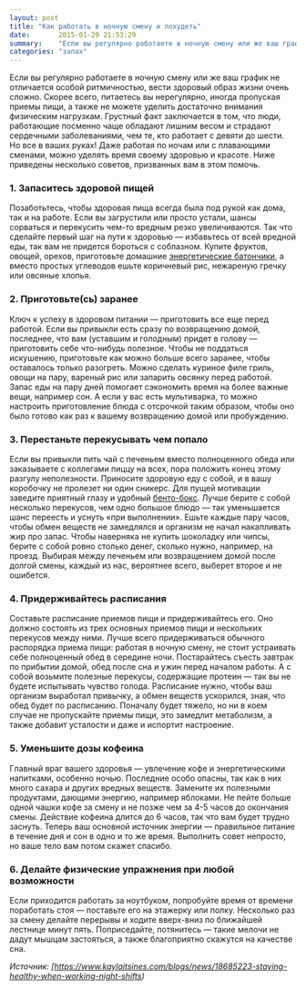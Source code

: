 ```yaml
---
layout: post
title: "Как работать в ночную смену и похудеть"
date:       2015-01-29 21:53:29
summary:    "Если вы регулярно работаете в ночную смену или же ваш график не отличается особой ритмичностью, вести здоровый образ жизни очень сложно. Но все в ваших руках! Даже работая по ночам или с плавающими сменами, можно уделять время своему здоровью и красоте."
categories: "запах"
---
```


Если вы регулярно работаете в ночную смену или же ваш график не отличается особой ритмичностью, вести здоровый образ жизни очень сложно. Скорее всего, питаетесь вы нерегулярно, иногда пропуская приемы пищи, а также не можете уделить достаточно внимания физическим нагрузкам. Грустный факт заключается в том, что люди, работающие посменно чаще обладают лишним весом и страдают сердечными заболеваниями, чем те, кто работает с девяти до шести. Но все в ваших руках! Даже работая по ночам или с плавающими сменами, можно уделять время своему здоровью и красоте. Ниже приведены несколько советов, призванных вам в этом помочь.

### 1. Запаситесь здоровой пищей

Позаботьтесь, чтобы здоровая пища всегда была под рукой как дома, так и на работе. Если вы загрустили или просто устали, шансы сорваться и перекусить чем-то вредным резко увеличиваются. Так что сделайте первый шаг на пути к здоровью — избавьтесь от всей вредной еды, так вам не придется бороться с соблазном. Купите фруктов, овощей, орехов, приготовьте домашние [энергетические батончики](http://www.edimdoma.ru/retsepty/41073-energeticheskie-batonchiki), а вместо простых углеводов ешьте коричневый рис, нежареную гречку или овсяные хлопья.

### 2. Приготовьте(сь) заранее

Ключ к успеху в здоровом питании — приготовить все еще перед работой. Если вы привыкли есть сразу по возвращению домой, последнее, что вам (уставшим и голодным) придет в голову — приготовить себе что-нибудь полезное. Чтобы не поддаться искушению, приготовьте как можно больше всего заранее, чтобы оставалось только разогреть. Можно сделать куриное филе гриль, овощи на пару, вареный рис или запарить овсянку перед работой. Запас еды на пару дней помогает сэкономить время на более важные вещи, например сон. А если у вас есть мультиварка, то можно настроить приготовление блюда с отсрочкой таким образом, чтобы оно было готово как раз к вашему возвращению домой или пробуждению.

### 3. Перестаньте перекусывать чем попало

Если вы привыкли пить чай с печеньем вместо полноценного обеда или заказываете с коллегами пиццу на всех, пора положить конец этому разгулу неполезности. Приносите здоровую еду с собой, и в вашу коробочку не пролезет ни один сникерс. Для пущей мотивации заведите приятный глазу и удобный [бенто-бокс](http://bentobox.com.ua/). Лучше берите с собой несколько перекусов, чем одно большое блюдо — так уменьшается шанс переесть и уснуть «при выполнении». Ешьте каждые пару часов, чтобы обмен веществ не замедлялся и организм не начал накапливать жир про запас. Чтобы наверняка не купить шоколадку или чипсы, берите с собой ровно столько денег, сколько нужно, например, на проезд. Выбирая между печеньем или возвращением домой после долгой смены, каждый из нас, вероятнее всего, выберет второе и не ошибется.

### 4. Придерживайтесь расписания

Составьте расписание приемов пищи и придерживайтесь его. Оно должно состоять из трех основных приемов пищи и нескольких перекусов между ними. Лучше всего придерживаться обычного распорядка приема пищи: работая в ночную смену, не стоит устраивать себе полноценный обед в середине ночи. Постарайтесь съесть завтрак по прибытии домой, обед после сна и ужин перед началом работы. А с собой возьмите полезные перекусы, содержащие протеин — так вы не будете испытывать чувство голода. Расписание нужно, чтобы ваш организм выработал привычку, а обмен веществ ускорился, зная, что обед будет по расписанию. Поначалу будет тяжело, но ни в коем случае не пропускайте приемы пищи, это замедлит метаболизм, а также добавит усталости и даже и испортит настроение.

### 5. Уменьшите дозы кофеина

Главный враг вашего здоровья — увлечение кофе и энергетическими напитками, особенно ночью. Последние особо опасны, так как в них много сахара и других вредных веществ. Замените их полезными продуктами, дающими энергию, например яблоками. Не пейте больше одной чашки кофе за смену и не позже чем за 4-5 часов до окончания смены. Действие кофеина длится до 6 часов, так что вам будет трудно заснуть. Теперь ваш основной источник энергии — правильное питание в течение дня и сон в одно и то же время. Выполнить совет непросто, но ваше тело вам потом скажет спасибо.

### 6. Делайте физические упражнения при любой возможности

Если приходится работать за ноутбуком, попробуйте время от времени поработать стоя — поставьте его на этажерку или полку. Несколько раз за смену делайте перерывы и ходите вверх-вниз по ближайшей лестнице минут пять. Поприседайте, потянитесь — такие мелочи не дадут мышцам застояться, а также благоприятно скажутся на качестве сна.

_Источник: [https://www.kaylaitsines.com/blogs/news/18685223-staying-healthy-when-working-night-shifts)_